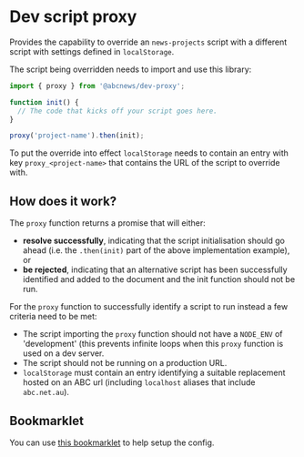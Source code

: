 # Dev script proxy

Provides the capability to override an `news-projects` script with a different script with settings defined in `localStorage`.

The script being overridden needs to import and use this library:

```ts
import { proxy } from '@abcnews/dev-proxy';

function init() {
  // The code that kicks off your script goes here.
}

proxy('project-name').then(init);
```

To put the override into effect `localStorage` needs to contain an entry with key `proxy_<project-name>` that contains the URL of the script to override with.

## How does it work?

The `proxy` function returns a promise that will either:
- **resolve successfully**, indicating that the script initialisation should go ahead (i.e. the `.then(init)` part of the above implementation example), or
- **be rejected**, indicating that an alternative script has been successfully identified and added to the document and the init function should not be run.

For the `proxy` function to successfully identify a script to run instead a few criteria need to be met:
- The script importing the `proxy` function should not have a `NODE_ENV` of 'development' (this prevents infinite loops when this `proxy` function is used on a dev server.
- The script should not be running on a production URL.
- `localStorage` must contain an entry identifying a suitable replacement hosted on an ABC url (including `localhost` aliases that include `abc.net.au`).

## Bookmarklet

You can use [this bookmarklet](<https://bookmarklet-topaz.vercel.app/?name=Proxy%20news-project&source=!function()%7Bconst%20t%3Dprompt(%22Project%22%2CArray.from(document.querySelectorAll(%22script%5Bsrc%5D%22)).map((t%3D%3E%7Bconst%20r%3Dt.getAttribute(%22src%22).match(%2Fnews-projects%5C%2F(%5B%5Cw-%5D%2B)%2F)%3Breturn!!r%26%26r%5B1%5D%7D)).filter((t%3D%3E!!t)).join(%22%2C%22))%3Bt%26%26t.split(%22%2C%22).forEach((t%3D%3E%7Bconst%20r%3Dprompt(%22Replacement%20for%20%22%2Bt)%3Br%26%26(localStorage%5B%22proxy_%22%2Bt%5D%3Dr)%7D))%7D()%3B>) to help setup the config.
